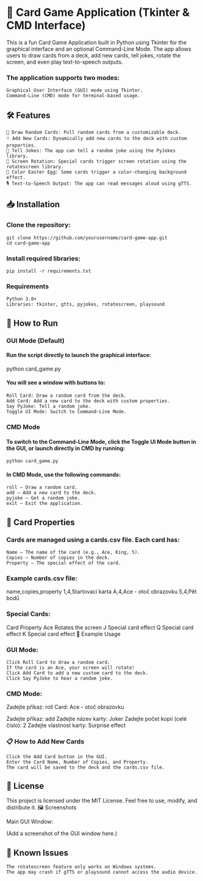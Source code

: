 # 🎴 Card Game Application (Tkinter & CMD Interface)

This is a fun Card Game Application built in Python using Tkinter for the graphical interface and an optional Command-Line Mode. The app allows users to draw cards from a deck, add new cards, tell jokes, rotate the screen, and even play text-to-speech outputs.

### The application supports two modes:

    Graphical User Interface (GUI) mode using Tkinter.
    Command-Line (CMD) mode for terminal-based usage.

## 🛠 Features

    🎲 Draw Random Cards: Pull random cards from a customizable deck.
    🃏 Add New Cards: Dynamically add new cards to the deck with custom properties.
    🤡 Tell Jokes: The app can tell a random joke using the PyJokes library.
    🔄 Screen Rotation: Special cards trigger screen rotation using the rotatescreen library.
    🎨 Color Easter Egg: Some cards trigger a color-changing background effect.
    🎙️ Text-to-Speech Output: The app can read messages aloud using gTTS.

## 📥 Installation

### Clone the repository:

    git clone https://github.com/yourusername/card-game-app.git
    cd card-game-app

### Install required libraries:

    pip install -r requirements.txt

### Requirements

    Python 3.8+
    Libraries: tkinter, gtts, pyjokes, rotatescreen, playsound

## 🚀 How to Run
### GUI Mode (Default)

#### Run the script directly to launch the graphical interface:

python card_game.py

#### You will see a window with buttons to:

    Roll Card: Draw a random card from the deck.
    Add Card: Add a new card to the deck with custom properties.
    Say PyJoke: Tell a random joke.
    Toggle UI Mode: Switch to Command-Line Mode.

### CMD Mode

#### To switch to the Command-Line Mode, click the Toggle UI Mode button in the GUI, or launch directly in CMD by running:

    python card_game.py

#### In CMD Mode, use the following commands:

    roll – Draw a random card.
    add – Add a new card to the deck.
    pyjoke – Get a random joke.
    exit – Exit the application.

## 🎴 Card Properties

### Cards are managed using a cards.csv file. Each card has:

    Name – The name of the card (e.g., Ace, King, 5).
    Copies – Number of copies in the deck.
    Property – The special effect of the card.

### Example cards.csv file:

name,copies,property
1,4,Startovací karta
A,4,Ace - otoč obrazovku
5,4,Pět bodů

### Special Cards:
Card	Property
Ace	Rotates the screen
J	Special card effect
Q	Special card effect
K	Special card effect
🧪 Example Usage

### GUI Mode:

    Click Roll Card to draw a random card.
    If the card is an Ace, your screen will rotate!
    Click Add Card to add a new custom card to the deck.
    Click Say PyJoke to hear a random joke.

### CMD Mode:

Zadejte příkaz: roll
Card: Ace - otoč obrazovku

Zadejte příkaz: add
Zadejte název karty: Joker
Zadejte počet kopií (celé číslo): 2
Zadejte vlastnost karty: Surprise effect

### 📋 How to Add New Cards

    Click the Add Card button in the GUI.
    Enter the Card Name, Number of Copies, and Property.
    The card will be saved to the deck and the cards.csv file.

## 📄 License

This project is licensed under the MIT License. Feel free to use, modify, and distribute it.
🖼️ Screenshots

Main GUI Window:

(Add a screenshot of the GUI window here.)
## 🤔 Known Issues

    The rotatescreen feature only works on Windows systems.
    The app may crash if gTTS or playsound cannot access the audio device.
